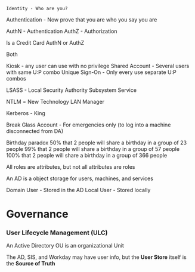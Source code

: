 	Identity - Who are you?
Authentication - Now prove that you are who you say you are

AuthN - Authentication
AuthZ - Authorization

Is a Credit Card AuthN or AuthZ

Both

Kiosk - any user can use with no privilege
Shared Account - Several users with same U:P combo
Unique Sign-On - Only every use separate U:P combos

LSASS - Local Security Authority Subsystem Service

NTLM = New Technology LAN Manager

Kerberos - King

Break Glass Account - For emergencies only (to log into a machine disconnected from DA)

Birthday paradox
50% that 2 people will share a birthday in a group of 23 people
99% that 2 people will share a birthday in a group of 57 people
100% that 2 people will share a birthday in a group of 366 people

All roles are attributes, but not all attributes are roles

An AD is a object storage for users, machines, and services

Domain User - Stored in the AD
Local User - Stored locally

# Governance

### User Lifecycle Management (ULC)


An Active Directory OU is an organizational Unit

The AD, SIS, and Workday may have user info, but the **User Store** itself is the **Source of Truth** 

